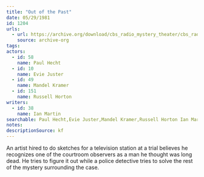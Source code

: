 ```yaml
---
title: "Out of the Past"
date: 05/29/1981
id: 1204
urls: 
  - url: https://archive.org/download/cbs_radio_mystery_theater/cbs_radio_mystery_theater-1201-1250.zip/cbs_radio_mystery_theater-1201-1250%2Fcbsrmt_1204_out_of_the_past.mp3
    source: archive-org
tags: 
actors:  
  - id: 58
    name: Paul Hecht  
  - id: 10
    name: Evie Juster  
  - id: 49
    name: Mandel Kramer  
  - id: 151
    name: Russell Horton
writers:  
  - id: 38
    name: Ian Martin
searchable: Paul Hecht,Evie Juster,Mandel Kramer,Russell Horton Ian Martin
notes: 
descriptionSource: kf
---
```

An artist hired to do sketches for a television station at a trial believes he recognizes one of the courtroom observers as a man he thought was long dead. He tries to figure it out while a police detective tries to solve the rest of the mystery surrounding the case.